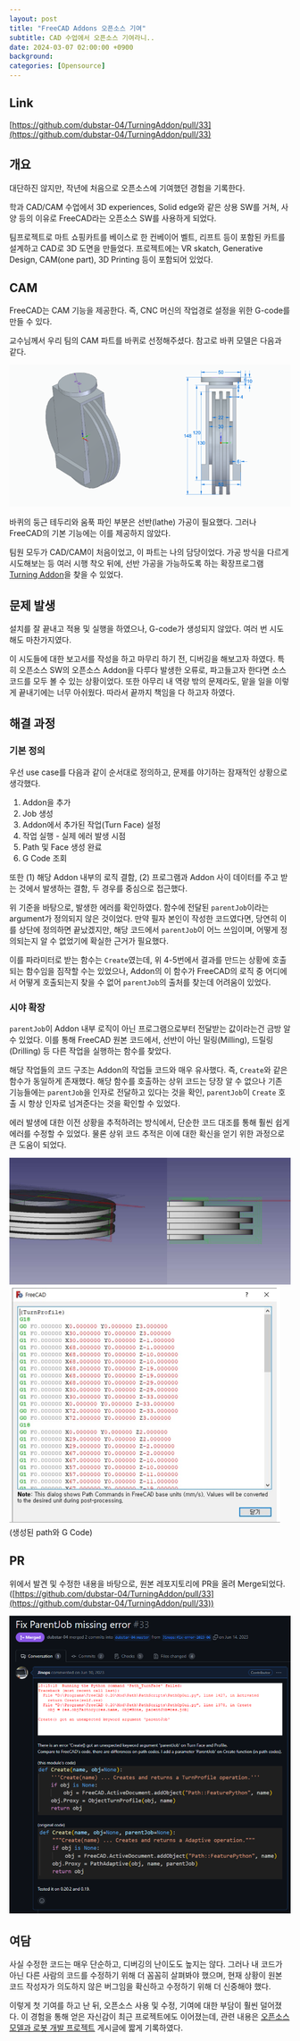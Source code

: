 ```yaml
---
layout: post
title: "FreeCAD Addons 오픈소스 기여"
subtitle: CAD 수업에서 오픈소스 기여라니..
date: 2024-03-07 02:00:00 +0900
background: 
categories: [Opensource]
---
```


## Link
[https://github.com/dubstar-04/TurningAddon/pull/33](https://github.com/dubstar-04/TurningAddon/pull/33)

## 개요
대단하진 않지만, 작년에 처음으로 오픈소스에 기여했던 경험을 기록한다.

학과 CAD/CAM 수업에서 3D experiences, Solid edge와 같은 상용 SW를 거쳐, 사양 등의 이유로 FreeCAD라는 오픈소스 SW를 사용하게 되었다.

팀프로젝트로 마트 쇼핑카트를 베이스로 한 컨베이어 벨트, 리프트 등이 포함된 카트를 설계하고 CAD로 3D 도면을 만들었다. 프로젝트에는 VR skatch, Generative Design, CAM(one part), 3D Printing 등이 포함되어 있었다.

## CAM
FreeCAD는 CAM 기능을 제공한다. 즉, CNC 머신의 작업경로 설정을 위한 G-code를 만들 수 있다.

교수님께서 우리 팀의 CAM 파트를 바퀴로 선정해주셨다. 참고로 바퀴 모델은 다음과 같다.

![wheel_model](/img/posts/2024-03-07-free-cad-contribution/model.png)

바퀴의 둥근 테두리와 움푹 파인 부분은 선반(lathe) 가공이 필요했다. 그러나 FreeCAD의 기본 기능에는 이를 제공하지 않았다.

팀원 모두가 CAD/CAM이 처음이었고, 이 파트는 나의 담당이었다. 가공 방식을 다르게 시도해보는 등 여러 시행 착오 뒤에, 선반 가공을 가능하도록 하는 확장프로그램 [Turning Addon](https://github.com/dubstar-04/TurningAddon)을 찾을 수 있었다.

## 문제 발생

설치를 잘 끝내고 적용 및 실행을 하였으나, G-code가 생성되지 않았다. 여러 번 시도해도 마찬가지였다.

이 시도들에 대한 보고서를 작성을 하고 마무리 하기 전, 디버깅을 해보고자 하였다. 특히 오픈소스 SW의 오픈소스 Addon을 다루다 발생한 오류로, 파고들고자 한다면 소스코드를 모두 볼 수 있는 상황이었다. 또한 아무리 내 역량 밖의 문제라도, 맡을 일을 이렇게 끝내기에는 너무 아쉬웠다. 따라서 끝까지 책임을 다 하고자 하였다.
 

## 해결 과정

### 기본 정의
우선 use case를 다음과 같이 순서대로 정의하고, 문제를 야기하는 잠재적인 상황으로 생각했다.

  1. Addon을 추가
  2. Job 생성
  3. Addon에서 추가된 작업(Turn Face) 설정
  4. 작업 실행 - 실제 에러 발생 시점
  5. Path 및 Face 생성 완료
  6. G Code 조회

또한 (1) 해당 Addon 내부의 로직 결함, (2) 프로그램과 Addon 사이 데이터를 주고 받는 것에서 발생하는 결함, 두 경우를 중심으로 접근했다.



위 기준을 바탕으로, 발생한 에러를 확인하였다. 함수에 전달된 `parentJob`이라는 argument가 정의되지 않은 것이었다. 만약 필자 본인이 작성한 코드였다면, 당연히 이를 상단에 정의하면 끝났겠지만, 해당 코드에서 `parentJob`이 어느 쓰임이며, 어떻게 정의되는지 알 수 없었기에 확실한 근거가 필요했다.

이를 파라미터로 받는 함수는 `Create`였는데, 위 4-5번에서 결과를 만드는 상황에 호출되는 함수임을 짐작할 수는 있었으나, Addon의 이 함수가 FreeCAD의 로직 중 어디에서 어떻게 호출되는지 찾을 수 없어  `parentJob`의 출처를 찾는데 어려움이 있었다.

### 시야 확장

`parentJob`이 Addon 내부 로직이 아닌 프로그램으로부터 전달받는 값이라는건 금방 알 수 있었다. 이를 통해 FreeCAD 원본 코드에서, 선반이 아닌 밀링(Milling), 드릴링(Drilling) 등 다른 작업을 실행하는 함수를 찾았다.

해당 작업들의 코드 구조는 Addon의 작업들 코드와 매우 유사했다. 즉, `Create`와 같은 함수가 동일하게 존재했다. 해당 함수를 호출하는 상위 코드는 당장 알 수 없으나 기존 기능들에는 `parentJob`을 인자로 전달하고 있다는 것을 확인, `parentJob`이 `Create` 호출 시 항상 인자로 넘겨준다는 것을 확인할 수 있었다.

에러 발생에 대한 이전 상황을 추적하려는 방식에서, 단순한 코드 대조를 통해 훨씬 쉽게 에러를 수정할 수 있었다. 물론 상위 코드 추적은 이에 대한 확신을 얻기 위한 과정으로 큰 도움이 되었다.

![path](/img/posts/2024-03-07-free-cad-contribution/path.png)
![gcode](/img/posts/2024-03-07-free-cad-contribution/gcode.png)
(생성된 path와 G Code)

## PR

위에서 발견 및 수정한 내용을 바탕으로, 원본 레포지토리에 PR을 올려 Merge되었다. ([https://github.com/dubstar-04/TurningAddon/pull/33](https://github.com/dubstar-04/TurningAddon/pull/33))

![PR](/img/posts/2024-03-07-free-cad-contribution/PR.png)


## 여담

사실 수정한 코드는 매우 단순하고, 디버깅의 난이도도 높지는 않다. 그러나 내 코드가 아닌 다른 사람의 코드를 수정하기 위해 더 꼼꼼히 살펴봐야 했으며, 현재 상황이 원본 코드 작성자가 의도하지 않은 버그임을 확신하고 수정하기 위해 더 신중해야 했다.

이렇게 첫 기여를 하고 난 뒤, 오픈소스 사용 및 수정, 기여에 대한 부담이 훨씬 덜어졌다. 이 경험을 통해 얻은 자신감이 최근 프로젝트에도 이어졌는데, 관련 내용은 [오픈소스 모델과 로봇 개발 프로젝트](https://jinops.github.io/%ED%9A%8C%EA%B3%A0/%ED%94%84%EB%A1%9C%EC%A0%9D%ED%8A%B8/2024/01/16/conveyor-alignment-robot.html) 게시글에 짧게 기록하였다.
